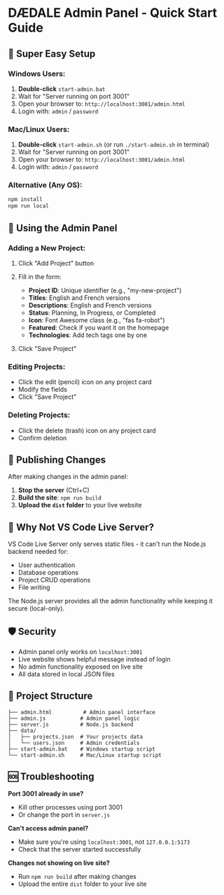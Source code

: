 # DÆDALE Admin Panel - Quick Start Guide

## 🚀 Super Easy Setup

### Windows Users:
1. **Double-click** `start-admin.bat`
2. Wait for "Server running on port 3001"
3. Open your browser to: `http://localhost:3001/admin.html`
4. Login with: `admin` / `password`

### Mac/Linux Users:
1. **Double-click** `start-admin.sh` (or run `./start-admin.sh` in terminal)
2. Wait for "Server running on port 3001"
3. Open your browser to: `http://localhost:3001/admin.html`
4. Login with: `admin` / `password`

### Alternative (Any OS):
```bash
npm install
npm run local
```

## 📝 Using the Admin Panel

### Adding a New Project:
1. Click "Add Project" button
2. Fill in the form:
   - **Project ID**: Unique identifier (e.g., "my-new-project")
   - **Titles**: English and French versions
   - **Descriptions**: English and French versions
   - **Status**: Planning, In Progress, or Completed
   - **Icon**: Font Awesome class (e.g., "fas fa-robot")
   - **Featured**: Check if you want it on the homepage
   - **Technologies**: Add tech tags one by one

3. Click "Save Project"

### Editing Projects:
- Click the edit (pencil) icon on any project card
- Modify the fields
- Click "Save Project"

### Deleting Projects:
- Click the delete (trash) icon on any project card
- Confirm deletion

## 🔄 Publishing Changes

After making changes in the admin panel:

1. **Stop the server** (Ctrl+C)
2. **Build the site**: `npm run build`
3. **Upload the `dist` folder** to your live website

## 🔧 Why Not VS Code Live Server?

VS Code Live Server only serves static files - it can't run the Node.js backend needed for:
- User authentication
- Database operations
- Project CRUD operations
- File writing

The Node.js server provides all the admin functionality while keeping it secure (local-only).

## 🛡️ Security

- Admin panel only works on `localhost:3001`
- Live website shows helpful message instead of login
- No admin functionality exposed on live site
- All data stored in local JSON files

## 📁 Project Structure

```
├── admin.html          # Admin panel interface
├── admin.js           # Admin panel logic
├── server.js          # Node.js backend
├── data/
│   ├── projects.json  # Your projects data
│   └── users.json     # Admin credentials
├── start-admin.bat    # Windows startup script
└── start-admin.sh     # Mac/Linux startup script
```

## 🆘 Troubleshooting

**Port 3001 already in use?**
- Kill other processes using port 3001
- Or change the port in `server.js`

**Can't access admin panel?**
- Make sure you're using `localhost:3001`, not `127.0.0.1:5173`
- Check that the server started successfully

**Changes not showing on live site?**
- Run `npm run build` after making changes
- Upload the entire `dist` folder to your live site